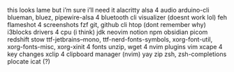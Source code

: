 this looks lame but i’m sure i’ll need it
alacritty
alsa 4 audio
arduino-cli
blueman, bluez, pipewire-alsa 4 bluetooth
cli visualizer (doesnt work lol)
feh
flameshot 4 screenshots
fzf
git, github cli
htop (dont remember why)
i3blocks
drivers 4 cpu (i think)
jdk 
neovim
notion
npm
obsidian
picom
redshift
stow
ttf-jetbrains–mono, ttf-nerd-fonts-symbols, xorg-font-util, xorg-fonts-misc, xorg-xinit 4 fonts
unzip, wget 4 nvim plugins
vim
xcape 4 key changes
xclip 4 clipboard manager (nvim)
yay
zip
zsh, zsh-completions
plocate
icat (?)